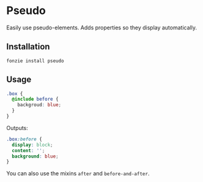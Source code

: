# Pseudo

Easily use pseudo-elements. Adds properties so they display automatically.

## Installation

```
fonzie install pseudo
```

## Usage

```scss
.box {
  @include before {
    backgroud: blue;
  }
}
```

Outputs:

```css
.box:before {
  display: block;
  content: '';
  background: blue;
}
```

You can also use the mixins `after` and `before-and-after`.